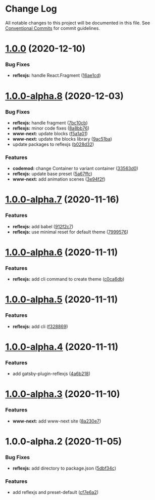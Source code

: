 # Change Log

All notable changes to this project will be documented in this file.
See [Conventional Commits](https://conventionalcommits.org) for commit guidelines.

# [1.0.0](https://github.com/reflexjs/reflex/compare/reflexjs@1.0.0-alpha.8...reflexjs@1.0.0) (2020-12-10)


### Bug Fixes

* **reflexjs:** handle React.Fragment ([16ae1cd](https://github.com/reflexjs/reflex/commit/16ae1cdee53df54b1b6bb929186530d6d8768391))





# [1.0.0-alpha.8](https://github.com/reflexjs/reflex/compare/reflexjs@1.0.0-alpha.7...reflexjs@1.0.0-alpha.8) (2020-12-03)


### Bug Fixes

* **reflexjs:** handle fragment ([7bc10cb](https://github.com/reflexjs/reflex/commit/7bc10cb4dd1b0db4cab5896b803b248f4b02282c))
* **reflexjs:** minor code fixes ([8a8bb76](https://github.com/reflexjs/reflex/commit/8a8bb76bdcb8bcd05878186b5900e121627f1a55))
* **www-next:** update blocks ([f5a1a01](https://github.com/reflexjs/reflex/commit/f5a1a010feb0f9284d780bfa6ad948ec2704563d))
* **www-next:** update the blocks library ([9ac51ba](https://github.com/reflexjs/reflex/commit/9ac51ba95ad1f9626cde9e1e54e622d8ed4a32ad))
* update packages to reflexjs ([b028d32](https://github.com/reflexjs/reflex/commit/b028d328ddbbd41e6bd023a2c6317128aa4c284e))


### Features

* **codemod:** change Container to variant container ([33563d0](https://github.com/reflexjs/reflex/commit/33563d06087a2c7762a6b26027ef9677acc579c3))
* **reflexjs:** update base preset ([5a67ffc](https://github.com/reflexjs/reflex/commit/5a67ffc1b3c1b0500e41e3b3dfa6a45d318a84eb))
* **www-next:** add animation scenes ([3e94f2f](https://github.com/reflexjs/reflex/commit/3e94f2f6d9f852e006c5453ce0043d59953e0f5b))





# [1.0.0-alpha.7](https://github.com/reflexjs/reflex/compare/reflexjs@1.0.0-alpha.6...reflexjs@1.0.0-alpha.7) (2020-11-16)


### Features

* **reflexjs:** add babel ([912f2c7](https://github.com/reflexjs/reflex/commit/912f2c77ee7ab000fbbda9d068c43556f5397dd6))
* **reflexjs:** use minimal reset for default theme ([7999576](https://github.com/reflexjs/reflex/commit/799957641abe1875ac8c07027ae3abdde2951e5e))





# [1.0.0-alpha.6](https://github.com/reflexjs/reflex/compare/reflexjs@1.0.0-alpha.5...reflexjs@1.0.0-alpha.6) (2020-11-11)


### Features

* **reflexjs:** add cli command to create theme ([c0ca6db](https://github.com/reflexjs/reflex/commit/c0ca6db1b90853c4cca26adb8e8fb60633ca5393))





# [1.0.0-alpha.5](https://github.com/reflexjs/reflex/compare/reflexjs@1.0.0-alpha.4...reflexjs@1.0.0-alpha.5) (2020-11-11)


### Features

* **reflexjs:** add cli ([f328869](https://github.com/reflexjs/reflex/commit/f3288697d512aaf8d1ede1c35334e77e9b18729f))





# [1.0.0-alpha.4](https://github.com/reflexjs/reflex/compare/reflexjs@1.0.0-alpha.3...reflexjs@1.0.0-alpha.4) (2020-11-11)


### Features

* add gatsby-plugin-reflexjs ([4a6b218](https://github.com/reflexjs/reflex/commit/4a6b21809bb551ce3fb41595830f60b4eeb832f4))





# [1.0.0-alpha.3](https://github.com/reflexjs/reflex/compare/reflexjs@1.0.0-alpha.2...reflexjs@1.0.0-alpha.3) (2020-11-10)


### Features

* **www-next:** add www-next site ([8a230e7](https://github.com/reflexjs/reflex/commit/8a230e7e43d1bb6a25c7332501547ee0f9eea080))





# 1.0.0-alpha.2 (2020-11-05)


### Bug Fixes

* **reflexjs:** add directory to package.json ([5dbf34c](https://github.com/reflexjs/reflex/commit/5dbf34c8e8dcc431c8b05c4688b584a8b15d04a3))


### Features

* add reflexjs and preset-default ([cf7e6a2](https://github.com/reflexjs/reflex/commit/cf7e6a25901a3685e959bf4024b3c839adbce72b))
